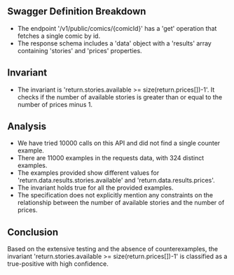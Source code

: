 ## Swagger Definition Breakdown
- The endpoint '/v1/public/comics/{comicId}' has a 'get' operation that fetches a single comic by id.
- The response schema includes a 'data' object with a 'results' array containing 'stories' and 'prices' properties.

## Invariant
- The invariant is 'return.stories.available >= size(return.prices[])-1'. It checks if the number of available stories is greater than or equal to the number of prices minus 1.

## Analysis
- We have tried 10000 calls on this API and did not find a single counter example.
- There are 11000 examples in the requests data, with 324 distinct examples.
- The examples provided show different values for 'return.data.results.stories.available' and 'return.data.results.prices'.
- The invariant holds true for all the provided examples.
- The specification does not explicitly mention any constraints on the relationship between the number of available stories and the number of prices.

## Conclusion
Based on the extensive testing and the absence of counterexamples, the invariant 'return.stories.available >= size(return.prices[])-1' is classified as a true-positive with high confidence.
